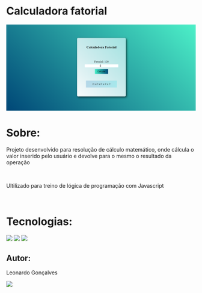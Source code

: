 # Calculadora fatorial

![alt text](https://github.com/leogonccalves/Calculadora_fatorial/blob/Origin/Calculadora%20Fatorial.png)

<h1>Sobre: </h1>
<p>Projeto desenvolvido para resolução de cálculo matemático, onde cálcula o valor inserido pelo usuário e devolve para o mesmo o resultado da operação</p><br>

<p>Ultilizado para treino de lógica de programação com Javascript</p><br>


<h1>Tecnologias:</h1>

<p><img src="https://img.icons8.com/color/48/000000/html-5--v1.png"/> <img src="https://img.icons8.com/color/48/000000/css3.png"/> <img src="https://img.icons8.com/color/48/000000/javascript--v1.png"/></p>

<h2>Autor:</h2><p>Leonardo Gonçalves</p>

<a href= "https://github.com/leogonccalves"><img src="https://img.shields.io/badge/GitHub-100000?style=for-the-badge&logo=github&logoColor=white">

